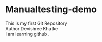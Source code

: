 # Manualtesting-demo
This is my first Git Repository 
<br>
Author Devishree Khatke
<br>
I am learning github .
